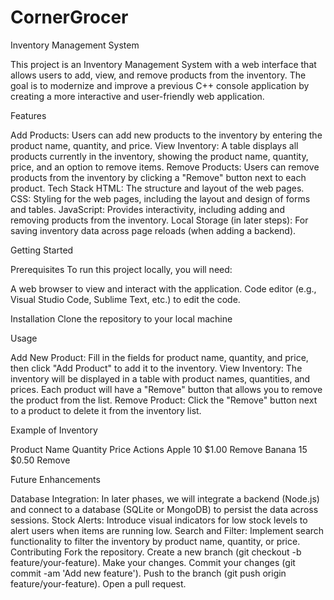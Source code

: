 # CornerGrocer
Inventory Management System

This project is an Inventory Management System with a web interface that allows users to add, view, and remove products from the inventory. The goal is to modernize and improve a previous C++ console application by creating a more interactive and user-friendly web application.

Features

Add Products: Users can add new products to the inventory by entering the product name, quantity, and price.
View Inventory: A table displays all products currently in the inventory, showing the product name, quantity, price, and an option to remove items.
Remove Products: Users can remove products from the inventory by clicking a "Remove" button next to each product.
Tech Stack
HTML: The structure and layout of the web pages.
CSS: Styling for the web pages, including the layout and design of forms and tables.
JavaScript: Provides interactivity, including adding and removing products from the inventory.
Local Storage (in later steps): For saving inventory data across page reloads (when adding a backend).

Getting Started

Prerequisites
To run this project locally, you will need:

A web browser to view and interact with the application.
Code editor (e.g., Visual Studio Code, Sublime Text, etc.) to edit the code.

Installation
Clone the repository to your local machine 

Usage

Add New Product: Fill in the fields for product name, quantity, and price, then click "Add Product" to add it to the inventory.
View Inventory: The inventory will be displayed in a table with product names, quantities, and prices. Each product will have a "Remove" button that allows you to remove the product from the list.
Remove Product: Click the "Remove" button next to a product to delete it from the inventory list.

Example of Inventory

Product Name	Quantity	Price	Actions
Apple	10	$1.00	Remove
Banana	15	$0.50	Remove

Future Enhancements

Database Integration: In later phases, we will integrate a backend (Node.js) and connect to a database (SQLite or MongoDB) to persist the data across sessions.
Stock Alerts: Introduce visual indicators for low stock levels to alert users when items are running low.
Search and Filter: Implement search functionality to filter the inventory by product name, quantity, or price.
Contributing
Fork the repository.
Create a new branch (git checkout -b feature/your-feature).
Make your changes.
Commit your changes (git commit -am 'Add new feature').
Push to the branch (git push origin feature/your-feature).
Open a pull request.
